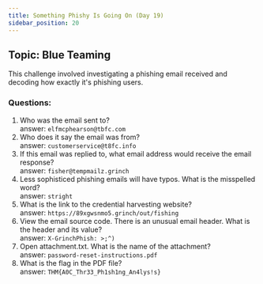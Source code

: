 ```yaml
---
title: Something Phishy Is Going On (Day 19)
sidebar_position: 20
---
```

## Topic: Blue Teaming
This challenge involved investigating a phishing email received and decoding how exactly it's phishing users.  
### Questions:
1. Who was the email sent to?  
answer: `elfmcphearson@tbfc.com`   
2. Who does it say the email was from?  
answer: `customerservice@t8fc.info`   
3. If this email was replied to, what email address would receive the email response?  
answer: `fisher@tempmailz.grinch`   
4. Less sophisticed phishing emails will have typos. What is the misspelled word?  
answer: `stright`   
5. What is the link to the credential harvesting website?  
answer: `https://89xgwsnmo5.grinch/out/fishing`   
6. View the email source code. There is an unusual email header. What is the header and its value?  
answer: `X-GrinchPhish: >;^)`   
7. Open attachment.txt. What is the name of the attachment?  
answer: `password-reset-instructions.pdf`   
8. What is the flag in the PDF file?  
answer: `THM{A0C_Thr33_Ph1sh1ng_An4lys!s}`   